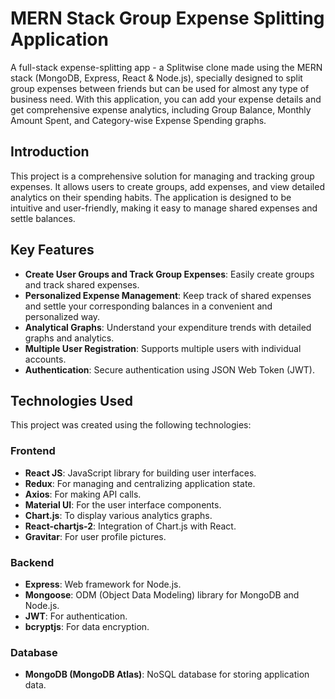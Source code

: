 # MERN Stack Group Expense Splitting Application

A full-stack expense-splitting app - a Splitwise clone made using the MERN stack (MongoDB, Express, React & Node.js), specially designed to split group expenses between friends but can be used for almost any type of business need. With this application, you can add your expense details and get comprehensive expense analytics, including Group Balance, Monthly Amount Spent, and Category-wise Expense Spending graphs.

## Introduction

This project is a comprehensive solution for managing and tracking group expenses. It allows users to create groups, add expenses, and view detailed analytics on their spending habits. The application is designed to be intuitive and user-friendly, making it easy to manage shared expenses and settle balances.

## Key Features

- **Create User Groups and Track Group Expenses**: Easily create groups and track shared expenses.
- **Personalized Expense Management**: Keep track of shared expenses and settle your corresponding balances in a convenient and personalized way.
- **Analytical Graphs**: Understand your expenditure trends with detailed graphs and analytics.
- **Multiple User Registration**: Supports multiple users with individual accounts.
- **Authentication**: Secure authentication using JSON Web Token (JWT).

## Technologies Used

This project was created using the following technologies:

### Frontend

- **React JS**: JavaScript library for building user interfaces.
- **Redux**: For managing and centralizing application state.
- **Axios**: For making API calls.
- **Material UI**: For the user interface components.
- **Chart.js**: To display various analytics graphs.
- **React-chartjs-2**: Integration of Chart.js with React.
- **Gravitar**: For user profile pictures.

### Backend

- **Express**: Web framework for Node.js.
- **Mongoose**: ODM (Object Data Modeling) library for MongoDB and Node.js.
- **JWT**: For authentication.
- **bcryptjs**: For data encryption.

### Database

- **MongoDB (MongoDB Atlas)**: NoSQL database for storing application data.
